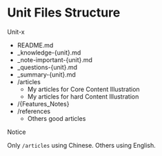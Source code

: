 # Unit Files Structure

Unit-x

- README.md
- _knowledge-{unit}.md
- _note-important-{unit}.md
- _questions-{unit}.md
- _summary-{unit}.md
- /articles
  - My articles for Core Content Illustration
  - My articles for hard Content Illustration
- /{Features_Notes}
- /references
  - Others good articles



Notice

Only `/articles` using Chinese. Others using English.